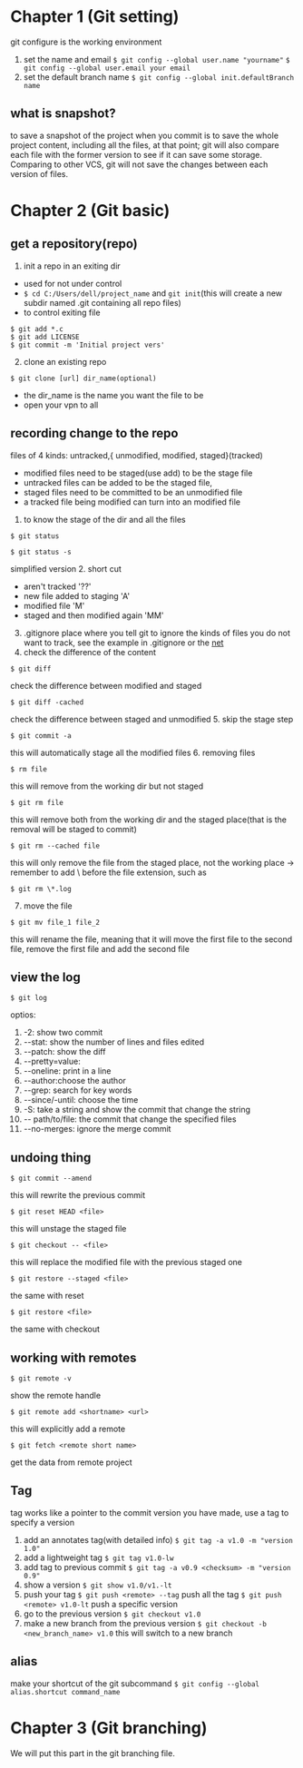 # Chapter 1 (Git setting)
git configure is the working environment
1. set the name and email
```$ git config --global user.name "yourname"```
```$ git config --global user.email your email```
2. set the default branch name
```$ git config --global init.defaultBranch name``` 
## what is snapshot?
to save a snapshot of the project when you commit is to save the whole project content, including all the files, at that point; git will also compare each file with the former version to see if it can save some storage.  
Comparing to other VCS, git will not save the changes between each version of files.
# Chapter 2 (Git basic)
## get a repository(repo)
1. init a repo in an exiting dir
- used for not under control
- ```$ cd C:/Users/dell/project_name``` and ```git init```(this will create a new subdir named .git containing all repo files)
- to control exiting file
``` shell
$ git add *.c 
$ git add LICENSE 
$ git commit -m 'Initial project vers'
```
2. clone an existing repo
```shell
$ git clone [url] dir_name(optional)
```
- the dir_name is the name you want the file to be
- open your vpn to all

## recording change to the repo
files of 4 kinds: untracked,{ unmodified, modified, staged}(tracked)
- modified files need to be staged(use add) to be the stage file
- untracked files can be added to be the staged file,
- staged files need to be committed to be an unmodified file
- a tracked file being modified can turn into an modified file
1. to know the stage of the dir and all the files
```shell
$ git status
```
```shell
$ git status -s
``` 
simplified version
2. short cut
- aren't tracked '??'
- new file added to staging 'A'
- modified file 'M'
- staged and then modified again 'MM'
3. .gitignore place where you tell git to ignore the kinds of files you do not want to track, see the example in .gitignore or the [net](https://github.com/github/gitignore)
4. check the difference of the content
```shell
$ git diff
```
check the difference between modified and staged
```shell
$ git diff -cached
```
check the difference between staged and unmodified
5. skip the stage step
```shell
$ git commit -a
```
this will automatically stage all the modified files
6. removing files 
```shell 
$ rm file
```
this will remove from the working dir but not staged
```shell 
$ git rm file 
```
this will remove both from the working dir and the staged place(that is the removal will be staged to commit)
```shell 
$ git rm --cached file
```
this will only remove the file from the staged place, not the working place
-> remember to add \ before the file extension, such as
```shell 
$ git rm \*.log
```
7. move the file
```shell 
$ git mv file_1 file_2
```
this will rename the file, meaning that it will move the first file to the second file, remove the first file and add the second file
## view the log
```shell
$ git log
```
optios:
1. -2: show two commit
2. --stat: show the number of lines and files edited
3. --patch: show the diff
4. --pretty=value:
5. --oneline: print in a line
6. --author:choose the author
7. --grep: search for key words
8. --since/-until: choose the time
9. -S: take a string and show the commit that change the string
10. -- path/to/file: the commit that change the specified files
11. --no-merges: ignore the merge commit
## undoing thing
```shell
$ git commit --amend
```
this will rewrite the previous commit
```shell 
$ git reset HEAD <file>
```
this will unstage the staged file
```shell
$ git checkout -- <file>
```
this will replace the modified file with the previous staged one
```shell
$ git restore --staged <file>
```
the same with reset
```shell
$ git restore <file>
```
the same with checkout 
## working with remotes
```shell
$ git remote -v
```
show the remote handle 
```shell 
$ git remote add <shortname> <url>
```
this will explicitly add a remote
```shell 
$ git fetch <remote short name>
```
get the data from remote project
## Tag
tag works like a pointer to the commit version you have made, use a tag to specify a version
1. add an annotates tag(with detailed info)
```$ git tag -a v1.0 -m "version 1.0"```
2. add a lightweight tag 
```$ git tag v1.0-lw```
3. add tag to previous commit
```$ git tag -a v0.9 <checksum> -m "version 0.9"```
4. show a version
```$ git show v1.0/v1.-lt```
5. push your tag
```$ git push <remote> --tag``` push all the tag
```$ git push <remote> v1.0-lt``` push a specific version
6. go to the previous version
```$ git checkout v1.0```
7. make a new branch from the previous version
```$ git checkout -b <new_branch_name> v1.0```
this will switch to a new branch 
## alias
make your shortcut of the git subcommand 
```$ git config --global alias.shortcut command_name```
 
# Chapter 3 (Git branching)
We will put this part in the git branching file.
